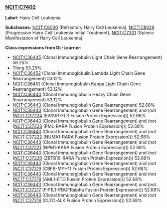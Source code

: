 
### [NCIT:C7402](http://purl.obolibrary.org/obo/NCIT_C7402)
**Label:** Hairy Cell Leukemia

**Subclasses:** [NCIT:C8030](http://purl.obolibrary.org/obo/NCIT_C8030) (Refractory Hairy Cell Leukemia), [NCIT:C8029](http://purl.obolibrary.org/obo/NCIT_C8029) (Progressive Hairy Cell Leukemia Initial Treatment), [NCIT:C7301](http://purl.obolibrary.org/obo/NCIT_C7301) (Splenic Manifestation of Hairy Cell Leukemia), 

**Class expressions from DL-Learner:**

- [NCIT:C36445](http://purl.obolibrary.org/obo/NCIT_C36445) (Clonal Immunoglobulin Light Chain Gene Rearrangement) 56.25%
- Thing 53.25%
- [NCIT:C36452](http://purl.obolibrary.org/obo/NCIT_C36452) (Clonal Immunoglobulin Lambda Light Chain Gene Rearrangement) 53.12%
- [NCIT:C36451](http://purl.obolibrary.org/obo/NCIT_C36451) (Clonal Immunoglobulin Kappa Light Chain Gene Rearrangement) 53.12%
- [NCIT:C36444](http://purl.obolibrary.org/obo/NCIT_C36444) (Clonal Immunoglobulin Heavy Chain Gene Rearrangement) 53.12%
- [NCIT:C36443](http://purl.obolibrary.org/obo/NCIT_C36443) (Clonal Immunoglobulin Gene Rearrangement) 52.68%
- [NCIT:C36443](http://purl.obolibrary.org/obo/NCIT_C36443) (Clonal Immunoglobulin Gene Rearrangement) and (not ([NCIT:C37224](http://purl.obolibrary.org/obo/NCIT_C37224) (EWSR1-FLI1 Fusion Protein Expression))) 52.68%
- [NCIT:C36443](http://purl.obolibrary.org/obo/NCIT_C36443) (Clonal Immunoglobulin Gene Rearrangement) and (not ([NCIT:C37223](http://purl.obolibrary.org/obo/NCIT_C37223) (PML-RARA Fusion Protein Expression))) 52.68%
- [NCIT:C36443](http://purl.obolibrary.org/obo/NCIT_C36443) (Clonal Immunoglobulin Gene Rearrangement) and (not ([NCIT:C37222](http://purl.obolibrary.org/obo/NCIT_C37222) (NUMA1-RARA Fusion Protein Expression))) 52.68%
- [NCIT:C36443](http://purl.obolibrary.org/obo/NCIT_C36443) (Clonal Immunoglobulin Gene Rearrangement) and (not ([NCIT:C37221](http://purl.obolibrary.org/obo/NCIT_C37221) (NPM1-RARA Fusion Protein Expression))) 52.68%
- [NCIT:C36443](http://purl.obolibrary.org/obo/NCIT_C36443) (Clonal Immunoglobulin Gene Rearrangement) and (not ([NCIT:C37220](http://purl.obolibrary.org/obo/NCIT_C37220) (ZBTB16-RARA Fusion Protein Expression))) 52.68%
- [NCIT:C36443](http://purl.obolibrary.org/obo/NCIT_C36443) (Clonal Immunoglobulin Gene Rearrangement) and (not ([NCIT:C37219](http://purl.obolibrary.org/obo/NCIT_C37219) (CBFB-MYH11 Fusion Protein Expression))) 52.68%
- [NCIT:C36443](http://purl.obolibrary.org/obo/NCIT_C36443) (Clonal Immunoglobulin Gene Rearrangement) and (not ([NCIT:C37218](http://purl.obolibrary.org/obo/NCIT_C37218) (AML1-ETO Fusion Protein Expression))) 52.68%
- [NCIT:C36443](http://purl.obolibrary.org/obo/NCIT_C36443) (Clonal Immunoglobulin Gene Rearrangement) and (not ([NCIT:C37217](http://purl.obolibrary.org/obo/NCIT_C37217) (FIP1L1-PDGFRalpha Fusion Protein Expression))) 52.68%
- [NCIT:C36443](http://purl.obolibrary.org/obo/NCIT_C36443) (Clonal Immunoglobulin Gene Rearrangement) and (not ([NCIT:C37216](http://purl.obolibrary.org/obo/NCIT_C37216) (CLTC-ALK Fusion Protein Expression))) 52.68%



